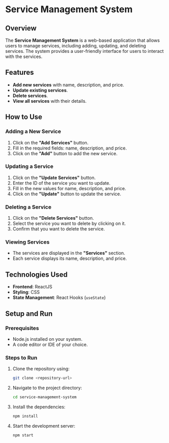 # Service Management System

## Overview
The **Service Management System** is a web-based application that allows users to manage services, including adding, updating, and deleting services. The system provides a user-friendly interface for users to interact with the services.

## Features
- **Add new services** with name, description, and price.
- **Update existing services**.
- **Delete services**.
- **View all services** with their details.

## How to Use

### Adding a New Service
1. Click on the **"Add Services"** button.
2. Fill in the required fields: name, description, and price.
3. Click on the **"Add"** button to add the new service.

### Updating a Service
1. Click on the **"Update Services"** button.
2. Enter the ID of the service you want to update.
3. Fill in the new values for name, description, and price.
4. Click on the **"Update"** button to update the service.

### Deleting a Service
1. Click on the **"Delete Services"** button.
2. Select the service you want to delete by clicking on it.
3. Confirm that you want to delete the service.

### Viewing Services
- The services are displayed in the **"Services"** section.
- Each service displays its name, description, and price.

## Technologies Used
- **Frontend**: ReactJS
- **Styling**: CSS
- **State Management**: React Hooks (`useState`)

## Setup and Run

### Prerequisites
- Node.js installed on your system.
- A code editor or IDE of your choice.

### Steps to Run
1. Clone the repository using:
   ```bash
   git clone <repository-url>

2. Navigate to the project directory:
   ```bash
   cd service-management-system
   
3. Install the dependencies:
   ```bash
   npm install

4. Start the development server:
   ```bash
   npm start

